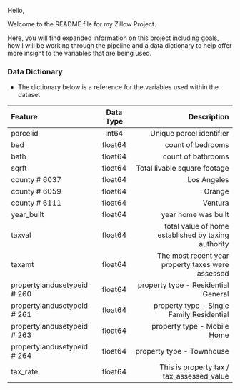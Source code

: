 
Hello,

Welcome to the README file for my Zillow Project.

Here, you will find expanded information on this project including goals, how I will be working through the pipeline and a data dictionary to help offer more insight to the variables that are being used.



###  Data Dictionary
- The dictionary below is a reference for the variables used within the dataset



|   Feature      |  Data Type   | Description    |
| :------------- | :----------: | -----------: |
|  parcelid | int64   | Unique parcel identifier    |
| bed    | float64 | count of bedrooms |
| bath   | float64 | count of bathrooms |
|  sqrft  | float64   | Total livable square footage    |
| county  # 6037| float64 | Los Angeles |
| county # 6059 | float64   | Orange    |
| county # 6111  | float64| Ventura |
| year_built    | float64 | year home was built|
| taxval  | float64 | total value of home established by taxing authority|
| taxamt    | float64 | The most recent year property taxes were assessed|
| propertylandusetypeid # 260  | float64 | property type - Residential General |
| propertylandusetypeid # 261  | float64 | property type - Single Family Residential |
| propertylandusetypeid  # 263 | float64 | property type - Mobile Home |
| propertylandusetypeid # 264  | float64 | property type - Townhouse |
| tax_rate    | float64 | This is property tax / tax_assessed_value|
